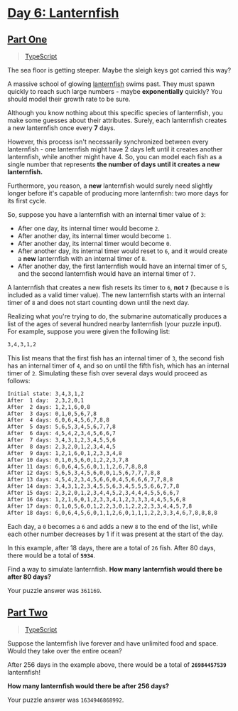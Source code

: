 # [Day 6: Lanternfish](https://adventofcode.com/2021/day/6)

## [Part One](https://adventofcode.com/2021/day/6#part1)

> [TypeScript](/solutions/typescript/2021/06/part_one.ts)

The sea floor is getting steeper. Maybe the sleigh keys got carried this way?

A massive school of glowing
[lanternfish](https://en.wikipedia.org/wiki/Lanternfish) swims past. They must
spawn quickly to reach such large numbers - maybe **exponentially** quickly?
You should model their growth rate to be sure.

Although you know nothing about this specific species of lanternfish, you make
some guesses about their attributes. Surely, each lanternfish creates a new
lanternfish once every **7** days.

However, this process isn't necessarily synchronized between every
lanternfish - one lanternfish might have 2 days left until it creates another
lanternfish, while another might have 4. So, you can model each fish as a
single number that represents **the number of days until it creates a new**
**lanternfish.**

Furthermore, you reason, a **new** lanternfish would surely need slightly
longer before it's capable of producing more lanternfish: two more days for
its first cycle.

So, suppose you have a lanternfish with an internal timer value of `3`:

- After one day, its internal timer would become `2`.
- After another day, its internal timer would become `1`.
- After another day, its internal timer would become `0`.
- After another day, its internal timer would reset to `6`, and it would
  create a **new** lanternfish with an internal timer of `8`.
- After another day, the first lanternfish would have an internal timer of `5`,
  and the second lanternfish would have an internal timer of `7`.

A lanternfish that creates a new fish resets its timer to `6`, **not `7`**
(because `0` is included as a valid timer value). The new lanternfish starts
with an internal timer of `8` and does not start counting down until the next
day.

Realizing what you're trying to do, the submarine automatically produces a
list of the ages of several hundred nearby lanternfish (your puzzle input).
For example, suppose you were given the following list:

```sh
3,4,3,1,2
```

This list means that the first fish has an internal timer of `3`, the second
fish has an internal timer of `4`, and so on until the fifth fish, which has an
internal timer of `2`. Simulating these fish over several days would proceed
as follows:

```sh
Initial state: 3,4,3,1,2
After  1 day:  2,3,2,0,1
After  2 days: 1,2,1,6,0,8
After  3 days: 0,1,0,5,6,7,8
After  4 days: 6,0,6,4,5,6,7,8,8
After  5 days: 5,6,5,3,4,5,6,7,7,8
After  6 days: 4,5,4,2,3,4,5,6,6,7
After  7 days: 3,4,3,1,2,3,4,5,5,6
After  8 days: 2,3,2,0,1,2,3,4,4,5
After  9 days: 1,2,1,6,0,1,2,3,3,4,8
After 10 days: 0,1,0,5,6,0,1,2,2,3,7,8
After 11 days: 6,0,6,4,5,6,0,1,1,2,6,7,8,8,8
After 12 days: 5,6,5,3,4,5,6,0,0,1,5,6,7,7,7,8,8
After 13 days: 4,5,4,2,3,4,5,6,6,0,4,5,6,6,6,7,7,8,8
After 14 days: 3,4,3,1,2,3,4,5,5,6,3,4,5,5,5,6,6,7,7,8
After 15 days: 2,3,2,0,1,2,3,4,4,5,2,3,4,4,4,5,5,6,6,7
After 16 days: 1,2,1,6,0,1,2,3,3,4,1,2,3,3,3,4,4,5,5,6,8
After 17 days: 0,1,0,5,6,0,1,2,2,3,0,1,2,2,2,3,3,4,4,5,7,8
After 18 days: 6,0,6,4,5,6,0,1,1,2,6,0,1,1,1,2,2,3,3,4,6,7,8,8,8,8
```

Each day, a `0` becomes a `6` and adds a new `8` to the end of the list,
while each other number decreases by 1 if it was present at the start of the
day.

In this example, after 18 days, there are a total of `26` fish. After 80 days,
there would be a total of **`5934`**.

Find a way to simulate lanternfish. **How many lanternfish would there be**
**after 80 days?**

Your puzzle answer was `361169`.

## [Part Two](https://adventofcode.com/2021/day/6#part1)

> [TypeScript](/solutions/typescript/2021/06/part_one.ts)

Suppose the lanternfish live forever and have unlimited food and space. Would
they take over the entire ocean?

After 256 days in the example above, there would be a total of
**`26984457539`** lanternfish!

**How many lanternfish would there be after 256 days?**

Your puzzle answer was `1634946868992`.
